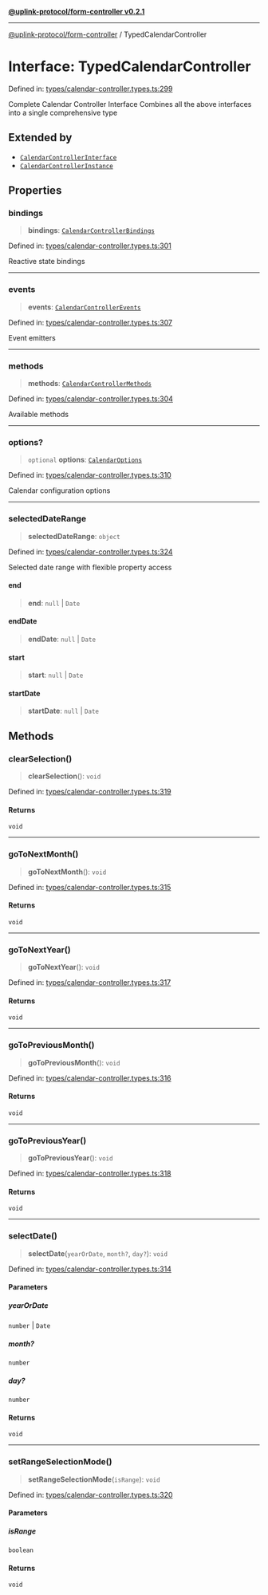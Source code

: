 [**@uplink-protocol/form-controller v0.2.1**](../README.md)

***

[@uplink-protocol/form-controller](../globals.md) / TypedCalendarController

# Interface: TypedCalendarController

Defined in: [types/calendar-controller.types.ts:299](https://github.com/jmkcoder/uplink-protocol-calendar/blob/311e0b81efba7399cf1c367c0a2007aa66f3b830/src/types/calendar-controller.types.ts#L299)

Complete Calendar Controller Interface
Combines all the above interfaces into a single comprehensive type

## Extended by

- [`CalendarControllerInterface`](CalendarControllerInterface.md)
- [`CalendarControllerInstance`](CalendarControllerInstance.md)

## Properties

### bindings

> **bindings**: [`CalendarControllerBindings`](CalendarControllerBindings.md)

Defined in: [types/calendar-controller.types.ts:301](https://github.com/jmkcoder/uplink-protocol-calendar/blob/311e0b81efba7399cf1c367c0a2007aa66f3b830/src/types/calendar-controller.types.ts#L301)

Reactive state bindings

***

### events

> **events**: [`CalendarControllerEvents`](CalendarControllerEvents.md)

Defined in: [types/calendar-controller.types.ts:307](https://github.com/jmkcoder/uplink-protocol-calendar/blob/311e0b81efba7399cf1c367c0a2007aa66f3b830/src/types/calendar-controller.types.ts#L307)

Event emitters

***

### methods

> **methods**: [`CalendarControllerMethods`](CalendarControllerMethods.md)

Defined in: [types/calendar-controller.types.ts:304](https://github.com/jmkcoder/uplink-protocol-calendar/blob/311e0b81efba7399cf1c367c0a2007aa66f3b830/src/types/calendar-controller.types.ts#L304)

Available methods

***

### options?

> `optional` **options**: [`CalendarOptions`](CalendarOptions.md)

Defined in: [types/calendar-controller.types.ts:310](https://github.com/jmkcoder/uplink-protocol-calendar/blob/311e0b81efba7399cf1c367c0a2007aa66f3b830/src/types/calendar-controller.types.ts#L310)

Calendar configuration options

***

### selectedDateRange

> **selectedDateRange**: `object`

Defined in: [types/calendar-controller.types.ts:324](https://github.com/jmkcoder/uplink-protocol-calendar/blob/311e0b81efba7399cf1c367c0a2007aa66f3b830/src/types/calendar-controller.types.ts#L324)

Selected date range with flexible property access

#### end

> **end**: `null` \| `Date`

#### endDate

> **endDate**: `null` \| `Date`

#### start

> **start**: `null` \| `Date`

#### startDate

> **startDate**: `null` \| `Date`

## Methods

### clearSelection()

> **clearSelection**(): `void`

Defined in: [types/calendar-controller.types.ts:319](https://github.com/jmkcoder/uplink-protocol-calendar/blob/311e0b81efba7399cf1c367c0a2007aa66f3b830/src/types/calendar-controller.types.ts#L319)

#### Returns

`void`

***

### goToNextMonth()

> **goToNextMonth**(): `void`

Defined in: [types/calendar-controller.types.ts:315](https://github.com/jmkcoder/uplink-protocol-calendar/blob/311e0b81efba7399cf1c367c0a2007aa66f3b830/src/types/calendar-controller.types.ts#L315)

#### Returns

`void`

***

### goToNextYear()

> **goToNextYear**(): `void`

Defined in: [types/calendar-controller.types.ts:317](https://github.com/jmkcoder/uplink-protocol-calendar/blob/311e0b81efba7399cf1c367c0a2007aa66f3b830/src/types/calendar-controller.types.ts#L317)

#### Returns

`void`

***

### goToPreviousMonth()

> **goToPreviousMonth**(): `void`

Defined in: [types/calendar-controller.types.ts:316](https://github.com/jmkcoder/uplink-protocol-calendar/blob/311e0b81efba7399cf1c367c0a2007aa66f3b830/src/types/calendar-controller.types.ts#L316)

#### Returns

`void`

***

### goToPreviousYear()

> **goToPreviousYear**(): `void`

Defined in: [types/calendar-controller.types.ts:318](https://github.com/jmkcoder/uplink-protocol-calendar/blob/311e0b81efba7399cf1c367c0a2007aa66f3b830/src/types/calendar-controller.types.ts#L318)

#### Returns

`void`

***

### selectDate()

> **selectDate**(`yearOrDate`, `month?`, `day?`): `void`

Defined in: [types/calendar-controller.types.ts:314](https://github.com/jmkcoder/uplink-protocol-calendar/blob/311e0b81efba7399cf1c367c0a2007aa66f3b830/src/types/calendar-controller.types.ts#L314)

#### Parameters

##### yearOrDate

`number` | `Date`

##### month?

`number`

##### day?

`number`

#### Returns

`void`

***

### setRangeSelectionMode()

> **setRangeSelectionMode**(`isRange`): `void`

Defined in: [types/calendar-controller.types.ts:320](https://github.com/jmkcoder/uplink-protocol-calendar/blob/311e0b81efba7399cf1c367c0a2007aa66f3b830/src/types/calendar-controller.types.ts#L320)

#### Parameters

##### isRange

`boolean`

#### Returns

`void`
